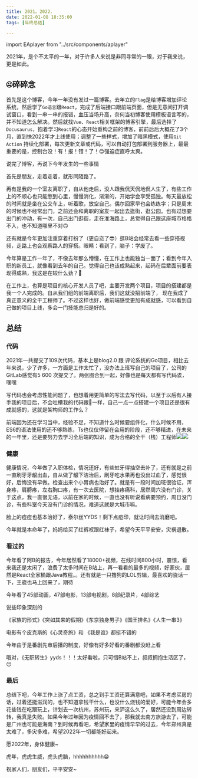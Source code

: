 ```yaml
---
title: 2021。2022，
date: 2022-01-08 18:35:00
tags: [年终总结]

---
```


import EAplayer from "../src/components/aplayer"

<EAplayer songid={431259256}/>

2021年，是个不太平的一年，对于许多人来说是非同寻常的一眼，对于我来说，更是如此。

<!--truncate-->

## 🤐碎碎念

首先是这个博客，今年一年没有发过一篇博客。去年立的`Flag`是给博客增加评论系统，然后学了`Go语言`跟`React`，完成了后端接口跟前端页面，但是无意间打开调试窗口，看到一串一串的报错，血压当场升高，奈何当初博客使用模板语言写的，并不知道怎么解决。然后就找`Vue`、`React`相关框架的博客引擎，最后选择了`Docusaurus`，抱着学习`React`的心态开始重构之前的博客，前前后后大概花了3个月，直到快2022年才上线使用；调整了一些样式，增加了暗黑模式，使用`Git Action` 持续化部署，每次更新文章或代码，可以自动打包部署到服务器上，最最重要的是，控制台没！有！报！错！了！😊强迫症直呼太爽。

说完了博客，再说下今年发生的一些事情

首先是朋友，走着走着，就形同陌路了。

再有是我的一个室友离职了，自从他走后，没人跟我侃天侃地侃人生了，有些工作上的不顺心也只能憋到心里，慢慢消化，渐渐的，开始学会享受孤独。每天最放松的时间就是坐在公交车上，听着歌，放空自己。偶尔回家早也会练练字；只是周末的时候也不经常出门，之前还会和离职的室友一起出去逛街，逛公园。也有过想要出门的冲动，有一次，自己出门逛街，走在淮海路上，总觉得自己跟这座城市格格不入，也不知道哪里不对🙃

还有就是今年更加注重穿着打扮了（更自恋了😎）逛B站会经常去看一些穿搭视频，走路上也会观察路人的穿搭。眼睛：看到了，脑子：学废了。

今年算是工作一年了，不像去年那么懵懂，在工作上也能独当一面了；看到今年入职的新员工，就像看到去年的自己。觉得自己也该成熟起来，起码在后辈面前要表现得成熟，我这是在较什么劲？🤔

在工作上，也算是项目的核心开发人员了吧，主要开发两个项目，项目的搭建都是我一个人完成的。自从我们组的前端离职后，我们这就没招前端了， 现在我成了真正意义的全干工程师了。不过这样也好，做前端感觉更加有成就感，可以看到自己做的项目上线，多会一门技能总归是好的。

## 总结

### 代码

2021年一共提交了109次代码，基本上是blog2.0 跟 评论系统的Go项目，相比去年来说，少了许多，一方面是工作太忙了，没办法上班写自己的项目了，公司的GitLab感觉有5 600 次提交了。两张图合到一起，好像也是每天都有写代码诶，嘿嘿

写代码也会考虑性能问题了，也想着用更简单的写法去写代码，以至于以后有人接手我的项目后，不会吐槽我的代码跟:shit:一样，自己一点一点搭建一个项目还是很有成就感的，这就是架构师的工作么？

前端因为还在学习当中，经验不足，不知道什么时候要组件化，什么时候不用，ES6的语法使用的还不够熟练，Ts也仅仅停留在会用的阶段，还不够精进，在未来的一年里，还是要努力去学习全后端的知识，成为合格的全干（栈）工程师![](https://cdn.ego1st.cn/postImg/2022-1.png)![](https://cdn.ego1st.cn/postImg/2022-2.png)

### 健康

健康情况，今年做了入职体检，情况还好，有些蛀牙得抽空去补了，还有就是之前一直刷牙牙龈出血，自从做了龈下洁治后，刷牙吃水果再也没出过血了，感觉很好，后悔没有早做。检查出来个小胃病也治好了。就是有一段时间加班很验证，浑身疼，肩膀疼，左右胸口疼，有一次去医院，想挂疼痛科，居然周六没有门诊，关于这点，我一直很无语，以前在家的时候，一直也没有听说看病要预约，周日没门诊，有些科室今天没有门诊的情况，难道这就是大城市嘛。

脸上的痘痘也基本治好了，泰尔丝YYDS！剩下点痘印，就让时间去消磨吧。

今年就是本命年了，妈妈给买了红裤衩跟红袜子，希望今天平平安安，灾祸退散。

### 看过的

今年看了阿B的报告，今年居然看了18000+视频，在线时间800小时，震惊，看来我还是太闲了，浪费了太多时间在B站上，再一看看的最多的视频，好家伙，居然是React全家桶跟Java教程。。还有就是一只撸狗的LOL剪辑，最喜欢的骁话一下，王骁也马上回来了，期待

今年看了45部动画，47部电影，13部电视剧，8部纪录片，4部综艺

说些印象深刻的

《家族的形式》《突如其来的假期》《东京独身男子》《国王排名》《人生一串3》

电影有个皮克斯的《心灵奇旅》和 《我是谁》都挺不错的

今年由于是番剧先审后播的制度，好像有好多好看的番剧都没赶上看

哦对，《无职转生》yyds！！！太好看啦，只可惜B站不上，叔叔拥抱生活区了，😔

### 最后

总结下吧，今年工作上涨了点工资，总之到手工资还算满意吧，如果不考虑买房的话，过着还挺滋润的，也不知道拿钱干什么，也没什么烧钱的爱好，可能今年会多花些钱在吃跟玩上，计划去一次杭州，苏州玩，来沪这么久了，居然还没到周边转转，我真是失败。如果今年过年因为疫情回不去了，那我就去南方旅游去了，可能是广州也可能是海南？到时候再看吧，希望家里的疫情早早的过去，今年郑州真是太难了，多灾多难，希望2022年一切都能好起来。

愿2022年，身体健康~ 

虎年，虎虎生威，虎头虎脑，hhhhhhhhhh😁

祝家人们，朋友们，平平安安~